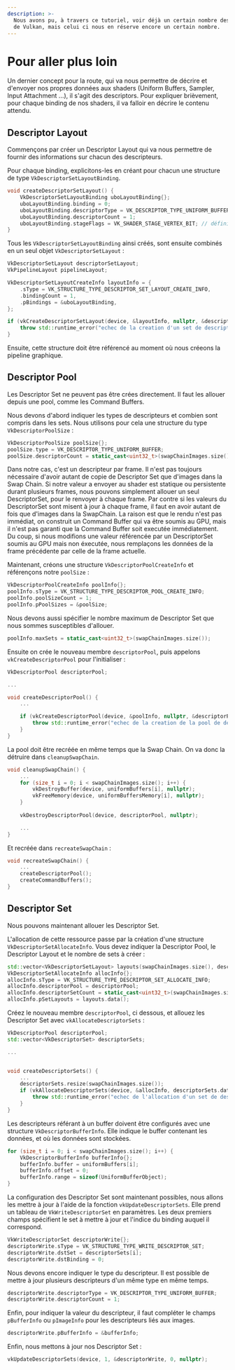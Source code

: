 ```yaml
---
description: >-
  Nous avons pu, à travers ce tutoriel, voir déjà un certain nombre des concepts
  de Vulkan, mais celui ci nous en réserve encore un certain nombre.
---
```


# Pour aller plus loin

Un dernier concept pour la route, qui va nous permettre de décrire et d'envoyer nos propres données aux shaders \(Uniform Buffers, Sampler, Input Attachment ...\), il s'agit des descriptors. Pour expliquer brièvement, pour chaque binding de nos shaders, il va falloir en décrire le contenu attendu.

## Descriptor Layout

Commençons par créer un Descriptor Layout qui va nous permettre de fournir des informations sur chacun des descripteurs. 

 Pour chaque binding, explicitons-les en créant pour chacun une structure de type `VkDescriptorSetLayoutBinding`.

```cpp
void createDescriptorSetLayout() {
    VkDescriptorSetLayoutBinding uboLayoutBinding{};
    uboLayoutBinding.binding = 0;
    uboLayoutBinding.descriptorType = VK_DESCRIPTOR_TYPE_UNIFORM_BUFFER;
    uboLayoutBinding.descriptorCount = 1;
    uboLayoutBinding.stageFlags = VK_SHADER_STAGE_VERTEX_BIT; // définit le scope du binding
}
```

Tous les `VkDescriptorSetLayoutBinding` ainsi créés, sont ensuite combinés en un seul objet `VkDescriptorSetLayout` :

```cpp
VkDescriptorSetLayout descriptorSetLayout;
VkPipelineLayout pipelineLayout;

VkDescriptorSetLayoutCreateInfo layoutInfo = {
    .sType = VK_STRUCTURE_TYPE_DESCRIPTOR_SET_LAYOUT_CREATE_INFO,
    .bindingCount = 1,
    .pBindings = &uboLayoutBinding,
};

if (vkCreateDescriptorSetLayout(device, &layoutInfo, nullptr, &descriptorSetLayout) != VK_SUCCESS) {
    throw std::runtime_error("echec de la creation d'un set de descripteurs!");
}
```

Ensuite, cette structure doit être référencé au moment où nous créeons la pipeline graphique.

## Descriptor Pool

Les Descriptor Set ne peuvent pas être crées directement. Il faut les allouer depuis une pool, comme les Command Buffers.

Nous devons d'abord indiquer les types de descripteurs et combien sont compris dans les sets. Nous utilisons pour cela une structure du type `VkDescriptorPoolSize` :

```cpp
VkDescriptorPoolSize poolSize{};
poolSize.type = VK_DESCRIPTOR_TYPE_UNIFORM_BUFFER;
poolSize.descriptorCount = static_cast<uint32_t>(swapChainImages.size());
```

Dans notre cas, c'est un descripteur par frame. Il n'est pas toujours nécessaire d'avoir autant de copie de Descriptor Set que d'images dans la Swap Chain. Si notre valeur a envoyer au shader est statique ou persistente durant plusieurs frames, nous pouvons simplement allouer un seul DescriptorSet, pour le renvoyer à chaque frame. Par contre si les valeurs du DescriptorSet sont misent à jour à chaque frame, il faut en avoir autant de fois que d'images dans la SwapChain. La raison est que le rendu n'est pas immédiat, on construit un Command Buffer qui va être soumis au GPU, mais il n'est pas garanti que la Command Buffer soit executée immédiatement. Du coup, si nous modifions une valeur référencée par un DescriptorSet soumis au GPU mais non éxecutée, nous remplaçons les données de la frame précédente par celle de la frame actuelle.

Maintenant, créons une structure `VkDescriptorPoolCreateInfo` et référençons notre `poolSize` : 

```cpp
VkDescriptorPoolCreateInfo poolInfo{};
poolInfo.sType = VK_STRUCTURE_TYPE_DESCRIPTOR_POOL_CREATE_INFO;
poolInfo.poolSizeCount = 1;
poolInfo.pPoolSizes = &poolSize;
```

Nous devons aussi spécifier le nombre maximum de Descriptor Set que nous sommes susceptibles d'allouer.

```cpp
poolInfo.maxSets = static_cast<uint32_t>(swapChainImages.size());
```

Ensuite on crée le nouveau membre `descriptorPool`, puis appelons `vkCreateDescriptorPool` pour l'initialiser :

```cpp
VkDescriptorPool descriptorPool;

...

void createDescriptorPool() {
    ...

    if (vkCreateDescriptorPool(device, &poolInfo, nullptr, &descriptorPool) != VK_SUCCESS) {
        throw std::runtime_error("echec de la creation de la pool de descripteurs!");
    }
}
```

La pool doit être recréée en même temps que la Swap Chain. On va donc la détruire dans `cleanupSwapChain`.

```cpp
void cleanupSwapChain() {
    ...
    for (size_t i = 0; i < swapChainImages.size(); i++) {
        vkDestroyBuffer(device, uniformBuffers[i], nullptr);
        vkFreeMemory(device, uniformBuffersMemory[i], nullptr);
    }
    
    vkDestroyDescriptorPool(device, descriptorPool, nullptr);

    ...
}
```

Et recréée dans `recreateSwapChain` :

```cpp
void recreateSwapChain() {
    ...
    createDescriptorPool();
    createCommandBuffers();
}
```

## Descriptor Set

Nous pouvons maintenant allouer les Descriptor Set.

L'allocation de cette ressource passe par la création d'une structure `VkDescriptorSetAllocateInfo`. Vous devez indiquer la Descriptor Pool, le Descriptor Layout et le nombre de sets à créer :

```cpp
std::vector<VkDescriptorSetLayout> layouts(swapChainImages.size(), descriptorSetLayout);
VkDescriptorSetAllocateInfo allocInfo{};
allocInfo.sType = VK_STRUCTURE_TYPE_DESCRIPTOR_SET_ALLOCATE_INFO;
allocInfo.descriptorPool = descriptorPool;
allocInfo.descriptorSetCount = static_cast<uint32_t>(swapChainImages.size());
allocInfo.pSetLayouts = layouts.data();
```

Créez le nouveau membre `descriptorPool`, ci dessous, et allouez les Descriptor Set avec `vkAllocateDescriptorSets` :

```cpp
VkDescriptorPool descriptorPool;
std::vector<VkDescriptorSet> descriptorSets;

...


void createDescriptorSets() {
    ...
    descriptorSets.resize(swapChainImages.size());
    if (vkAllocateDescriptorSets(device, &allocInfo, descriptorSets.data()) != VK_SUCCESS) {
        throw std::runtime_error("echec de l'allocation d'un set de descripteurs!");
    }
}
```

Les descripteurs référant à un buffer doivent être configurés avec une structure `VkDescriptorBufferInfo`. Elle indique le buffer contenant les données, et où les données sont stockées.

```cpp
for (size_t i = 0; i < swapChainImages.size(); i++) {
    VkDescriptorBufferInfo bufferInfo{};
    bufferInfo.buffer = uniformBuffers[i];
    bufferInfo.offset = 0;
    bufferInfo.range = sizeof(UniformBufferObject);
}
```

La configuration des Descriptor Set sont maintenant possibles, nous allons les mettre à jour à l'aide de la fonction `vkUpdateDescriptorSets`. Elle prend un tableau de `VkWriteDescriptorSet` en paramètres. Les deux premiers champs spécifient le set à mettre à jour et l'indice du binding auquel il correspond.

```cpp
VkWriteDescriptorSet descriptorWrite{};
descriptorWrite.sType = VK_STRUCTURE_TYPE_WRITE_DESCRIPTOR_SET;
descriptorWrite.dstSet = descriptorSets[i];
descriptorWrite.dstBinding = 0;
```

Nous devons encore indiquer le type du descripteur. Il est possible de mettre à jour plusieurs descripteurs d'un même type en même temps. 

```cpp
descriptorWrite.descriptorType = VK_DESCRIPTOR_TYPE_UNIFORM_BUFFER;
descriptorWrite.descriptorCount = 1;
```

Enfin, pour indiquer la valeur du descripteur, il faut compléter le champs  `pBufferInfo` ou `pImageInfo` pour les descripteurs liés aux images.

```cpp
descriptorWrite.pBufferInfo = &bufferInfo;
```

Enfin, nous mettons à jour nos Descriptor Set :

```cpp
vkUpdateDescriptorSets(device, 1, &descriptorWrite, 0, nullptr);
```

